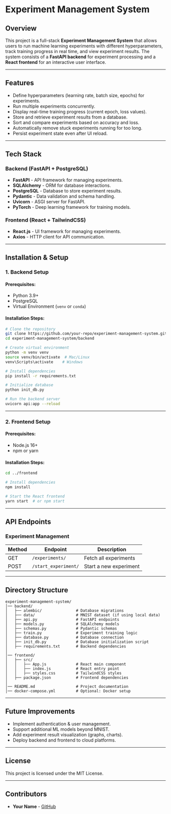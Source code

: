 # Experiment Management System

## Overview
This project is a full-stack **Experiment Management System** that allows users to run machine learning experiments with different hyperparameters, track training progress in real time, and view experiment results. The system consists of a **FastAPI backend** for experiment processing and a **React frontend** for an interactive user interface.

---

## Features
- Define hyperparameters (learning rate, batch size, epochs) for experiments.
- Run multiple experiments concurrently.
- Display real-time training progress (current epoch, loss values).
- Store and retrieve experiment results from a database.
- Sort and compare experiments based on accuracy and loss.
- Automatically remove stuck experiments running for too long.
- Persist experiment state even after UI reload.
---

## Tech Stack
### **Backend (FastAPI + PostgreSQL)**
- **FastAPI** - API framework for managing experiments.
- **SQLAlchemy** - ORM for database interactions.
- **PostgreSQL** - Database to store experiment results.
- **Pydantic** - Data validation and schema handling.
- **Uvicorn** - ASGI server for FastAPI.
- **PyTorch** - Deep learning framework for training models.

### **Frontend (React + TailwindCSS)**
- **React.js** - UI framework for managing experiments.
- **Axios** - HTTP client for API communication.
---

## Installation & Setup

### **1. Backend Setup**
#### **Prerequisites:**
- Python 3.9+
- PostgreSQL
- Virtual Environment (`venv` or `conda`)

#### **Installation Steps:**
```sh
# Clone the repository
git clone https://github.com/your-repo/experiment-management-system.git
cd experiment-management-system/backend

# Create virtual environment
python -m venv venv
source venv/bin/activate  # Mac/Linux
venv\Scripts\activate    # Windows

# Install dependencies
pip install -r requirements.txt

# Initialize database
python init_db.py

# Run the backend server
uvicorn api:app --reload
```

---

### **2. Frontend Setup**
#### **Prerequisites:**
- Node.js 16+
- npm or yarn

#### **Installation Steps:**
```sh
cd ../frontend

# Install dependencies
npm install

# Start the React frontend
yarn start  # or npm start
```

---

## API Endpoints
### **Experiment Management**
| Method | Endpoint               | Description                       |
|--------|------------------------|-----------------------------------|
| GET    | `/experiments/`         | Fetch all experiments            |
| POST   | `/start_experiment/`    | Start a new experiment           |

---

## Directory Structure
```
experiment-management-system/
│── backend/
│   ├── alembic/               # Database migrations
│   ├── data/                  # MNIST dataset (if using local data)
│   ├── api.py                 # FastAPI endpoints
│   ├── models.py              # SQLAlchemy models
│   ├── schemas.py             # Pydantic schemas
│   ├── train.py               # Experiment training logic
│   ├── database.py            # Database connection
│   ├── init_db.py             # Database initialization script
│   ├── requirements.txt       # Backend dependencies
│
│── frontend/
│   ├── src/
│   │   ├── App.js             # React main component
│   │   ├── index.js           # React entry point
│   │   ├── styles.css         # TailwindCSS styles
│   ├── package.json           # Frontend dependencies
│
│── README.md                  # Project documentation
│── docker-compose.yml         # Optional: Docker setup
```

---

## Future Improvements
- Implement authentication & user management.
- Support additional ML models beyond MNIST.
- Add experiment result visualization (graphs, charts).
- Deploy backend and frontend to cloud platforms.

---

## License
This project is licensed under the MIT License.

---

## Contributors
- **Your Name** - [GitHub](https://github.com/tungnd237)

